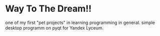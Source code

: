 # Way To The Dream!!
one of my first "pet projects" in learning programming in general.
 simple desktop programm on pyqt for Yandex Lyceum.
